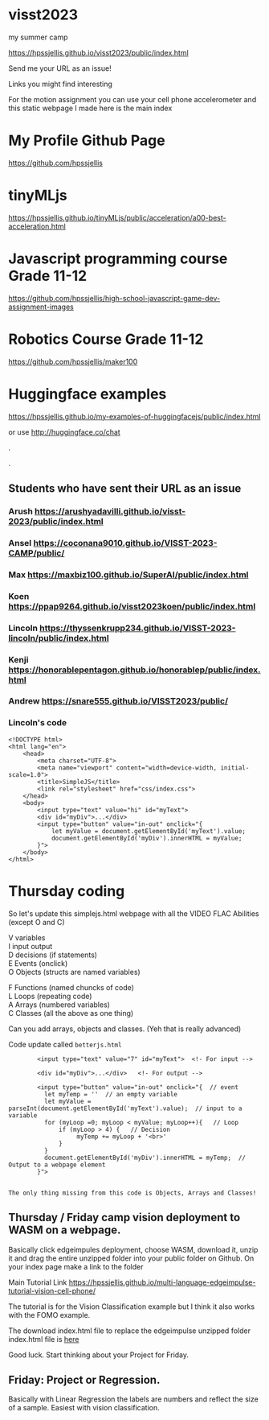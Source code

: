 # visst2023
my summer camp


https://hpssjellis.github.io/visst2023/public/index.html



Send me your URL as an issue!

Links you might find interesting

For the motion assignment you can use your cell phone accelerometer and this static webpage I made here is the main index

# My Profile Github Page

https://github.com/hpssjellis

# tinyMLjs

https://hpssjellis.github.io/tinyMLjs/public/acceleration/a00-best-acceleration.html



# Javascript programming course Grade 11-12

https://github.com/hpssjellis/high-school-javascript-game-dev-assignment-images

# Robotics Course Grade 11-12  

https://github.com/hpssjellis/maker100


# Huggingface examples

https://hpssjellis.github.io/my-examples-of-huggingfacejs/public/index.html

or use http://huggingface.co/chat

.

.


## Students who have sent their URL as an issue

### Arush    https://arushyadavilli.github.io/visst-2023/public/index.html

###  Ansel   https://coconana9010.github.io/VISST-2023-CAMP/public/

###  Max  https://maxbiz100.github.io/SuperAI/public/index.html

###  Koen  https://ppap9264.github.io/visst2023koen/public/index.html

### Lincoln https://thyssenkrupp234.github.io/VISST-2023-lincoln/public/index.html

### Kenji   https://honorablepentagon.github.io/honorablep/public/index.html

### Andrew https://snare555.github.io/VISST2023/public/






### Lincoln's code

```
<!DOCTYPE html>
<html lang="en">
    <head>
        <meta charset="UTF-8">
        <meta name="viewport" content="width=device-width, initial-scale=1.0">
        <title>SimpleJS</title>
        <link rel="stylesheet" href="css/index.css">
    </head>
    <body>
        <input type="text" value="hi" id="myText">
        <div id="myDiv">...</div>
        <input type="button" value="in-out" onclick="{
            let myValue = document.getElementById('myText').value;
            document.getElementById('myDiv').innerHTML = myValue;
        }">
    </body>
</html>
```



# Thursday coding

So let's update this simplejs.html webpage with all the VIDEO FLAC Abilities (except O and C)

V variables  
I input output  
D decisions (if statements)  
E Events (onclick)  
O Objects (structs are named variables)  
   
F Functions (named chuncks of code)  
L Loops (repeating code)  
A Arrays (numbered variables)  
C Classes (all the above as one thing)  


Can you add arrays, objects and classes. (Yeh that is really advanced)

Code update called ```betterjs.html```

```
        <input type="text" value="7" id="myText">  <!- For input -->

        <div id="myDiv">...</div>   <!- For output -->

        <input type="button" value="in-out" onclick="{  // event
          let myTemp = ''  // an empty variable
          let myValue = parseInt(document.getElementById('myText').value);  // input to a variable
          for (myLoop =0; myLoop < myValue; myLoop++){   // Loop
              if (myLoop > 4) {   // Decision
                   myTemp += myLoop + '<br>'
              }   
          }
          document.getElementById('myDiv').innerHTML = myTemp;  // Output to a webpage element
        }">


The only thing missing from this code is Objects, Arrays and Classes!

```


## Thursday / Friday camp vision deployment to WASM on a webpage. 

Basically click edgeimpules deployment, choose WASM, download it, unzip it and drag the entire unzipped folder into your public folder on Github.
On your index page make a link to the folder

Main Tutorial Link   https://hpssjellis.github.io/multi-language-edgeimpulse-tutorial-vision-cell-phone/

The tutorial is for the Vision Classification example but I think it also works with the FOMO example.

The download index.html file to replace the edgeimpulse unzipped folder index.html file is [here](https://github.com/hpssjellis/multi-language-edgeimpulse-tutorial-vision-cell-phone/tree/main/download)

Good luck. Start thinking about your Project for Friday.



## Friday: Project or Regression. 
Basically with Linear Regression the labels are numbers and reflect the size of a sample. Easiest with vision classification.





